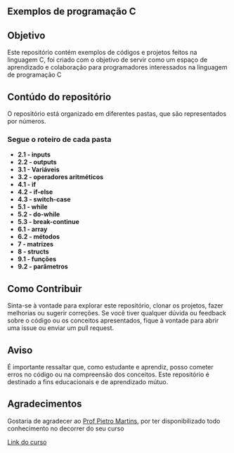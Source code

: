 <h2>Exemplos de programação C</h2>

<h2>Objetivo</h2>
<p>Este repositório contém exemplos de códigos e projetos feitos na linguagem C,  foi criado com o objetivo de servir como um espaço de aprendizado e colaboração para programadores interessados na linguagem de programação C</p>

<h2>Contúdo do repositório</h2>
<p>O repositório está organizado em diferentes pastas, que são representados por números.</p>
<h3>Segue o roteiro de cada pasta</h3>
<ul>
  <strong>
      <li>2.1 - inputs</li>
      <li>2.2 - outputs</li>
      <li>3.1 - Variáveis</li>
      <li>3.2 - operadores aritméticos</li>
      <li>4.1 - if</li>
      <li>4.2 - if-else</li>
      <li>4.3 - switch-case</li>
      <li>5.1 - while</li>
      <li>5.2 - do-while</li>
      <li>5.3 - break-continue</li>
      <li>6.1 - array</li>
      <li>6.2 - métodos</li>
      <li>7 - matrizes</li>
      <li>8 - structs</li>
      <li>9.1 - funções</li>
      <li>9.2 - parâmetros</li>
   </strong>
 </ul>

<h2>Como Contribuir</h2>
<p>Sinta-se à vontade para explorar este repositório, clonar os projetos, fazer melhorias ou sugerir correções. Se você tiver qualquer dúvida ou feedback sobre o código ou os conceitos apresentados, fique à vontade para abrir uma issue ou enviar um pull request.</p>

<h2>Aviso</h2>
<p>É importante ressaltar que, como estudante e aprendiz, posso cometer erros no código ou na compreensão dos conceitos. Este repositório é destinado a fins educacionais e de aprendizado mútuo.</p>

<h2>Agradecimentos</h2>
<p>Gostaria de agradecer ao <a href="https://www.linkedin.com/in/profpietromartins/?originalSubdomain=br">Prof Pietro Martins</a>, por ter disponibilizado todo conhecimento no decorrer do seu curso</p>

<p><a href="https://www.youtube.com/watch?v=2w8GYzBjNj8&list=PLpaKFn4Q4GMOBAeqC1S5_Fna_Y5XaOQS2">Link do curso</a></p>